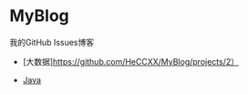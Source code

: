 # MyBlog
我的GitHub Issues博客

- [大数据]https://github.com/HeCCXX/MyBlog/projects/2）

- [Java](https://github.com/HeCCXX/MyBlog/projects/1)
